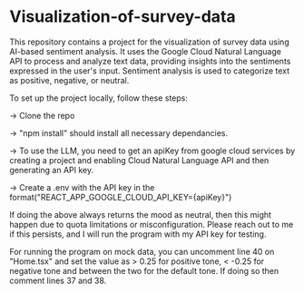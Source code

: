 # Visualization-of-survey-data
This repository contains a project for the visualization of survey data using AI-based sentiment analysis. It uses the Google Cloud Natural Language API to process and analyze text data, providing insights into the sentiments expressed in the user's input. Sentiment analysis is used to categorize text as positive, negative, or neutral. 



To set up the project locally, follow these steps:

  -> Clone the repo
  
  -> "npm install" should install all necessary dependancies.
  
  -> To use the LLM, you need to get an apiKey from google cloud services by creating a project and enabling Cloud Natural Language API and then generating an API key.
  
  -> Create a .env with the API key in the format("REACT_APP_GOOGLE_CLOUD_API_KEY={apiKey}")


If doing the above always returns the mood as neutral, then this might happen due to quota limitations or misconfiguration. Please reach out to me if this persists, and I will run the program with my API key for testing.

For running the program on mock data, you can uncomment line 40 on "Home.tsx" and set the value as > 0.25 for positive tone, < -0.25 for negative tone and between the two for the default tone. If doing so then comment lines 37 and 38.
